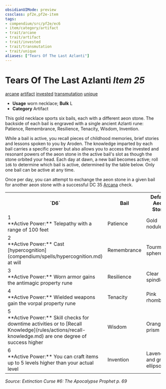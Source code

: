 ```yaml
---
obsidianUIMode: preview
cssclass: pf2e,pf2e-item
tags:
- compendium/src/pf2e/ec6
- item/category/artifact
- trait/arcane
- trait/artifact
- trait/invested
- trait/transmutation
- trait/unique
aliases: ["Tears Of The Last Azlanti"]
---
```

# Tears Of The Last Azlanti *Item 25*  
[arcane](rules/traits/arcane.md "Arcane Tradition Trait")  [artifact](rules/traits/artifact-gmg.md "Artifact Item Trait")  [invested](rules/traits/invested.md "Invested Item Trait")  [transmutation](rules/traits/transmutation.md "Transmutation School Trait")  [unique](rules/traits/unique.md "Unique Rarity Trait")  

- **Usage** worn necklace; **Bulk** L
- **Category** Artifact

This gold necklace sports six bails, each with a different aeon stone. The backside of each bail is engraved with a single ancient Azlanti rune: Patience, Remembrance, Resilience, Tenacity, Wisdom, Invention.

While a bail is active, you recall pieces of childhood memories, brief stories and lessons spoken to you by Aroden. The knowledge imparted by each bail carries a specific power but also allows you to access the invested and resonant powers of the aeon stone in the active bail's slot as though the stone orbited your head. Each day at dawn, a new bail becomes active; roll `1d6` to determine which bail is active, determined by the table below. Only one bail can be active at any time.

Once per day, you can attempt to exchange the aeon stone in a given bail for another aeon stone with a successful DC 35 [Arcana](compendium/skills.md#Arcana) check.

<table>
<tr>
  <th>`D6`</th>
  <th>Bail</th>
  <th>Default Aeon Stone</th>
</tr>
<tr>
  <td>1<br />**Active Power:** Telepathy with a range of 100 feet</td>
  <td>Patience</td>
  <td>Gold nodule</td>
</tr>
<tr>
  <td>2<br />**Active Power:** Cast [hypercognition](compendium/spells/hypercognition.md) at will</td>
  <td>Remembrance</td>
  <td>Tourmaline sphere</td>
</tr>
<tr>
  <td>3<br />**Active Power:** Worn armor gains the antimagic property rune</td>
  <td>Resilience</td>
  <td>Clear spindle</td>
</tr>
<tr>
  <td>4<br />**Active Power:** Wielded weapons gain the vorpal property rune</td>
  <td>Tenacity</td>
  <td>Pink rhomboid</td>
</tr>
<tr>
  <td>5<br />**Active Power:** Skill checks for downtime activities or to [Recall Knowledge](rules/actions/recall-knowledge.md) are one degree of success higher</td>
  <td>Wisdom</td>
  <td>Orange prism</td>
</tr>
<tr>
  <td>6<br />**Active Power:** You can craft items up to 5 levels higher than your actual level</td>
  <td>Invention</td>
  <td>Lavender and green ellipsoid</td>
</tr>
</table>


*Source: Extinction Curse #6: The Apocalypse Prophet p. 69*